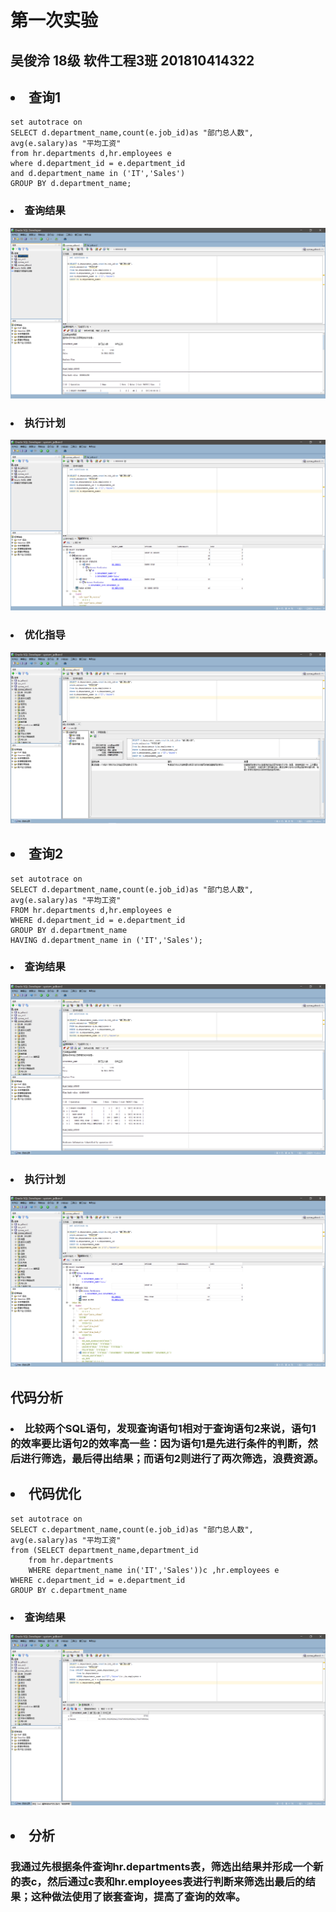 # 第一次实验
## 吴俊泠 18级 软件工程3班 201810414322

## <li>查询1
    set autotrace on
    SELECT d.department_name,count(e.job_id)as "部门总人数",
    avg(e.salary)as "平均工资"
    from hr.departments d,hr.employees e
    where d.department_id = e.department_id
    and d.department_name in ('IT','Sales')
    GROUP BY d.department_name;
### <li>查询结果
![](pict1.png)
### <li>执行计划
![](pict2.png)
### <li>优化指导
![](pict3.png)

## <li>查询2
    set autotrace on
    SELECT d.department_name,count(e.job_id)as "部门总人数",
    avg(e.salary)as "平均工资"
    FROM hr.departments d,hr.employees e
    WHERE d.department_id = e.department_id
    GROUP BY d.department_name
    HAVING d.department_name in ('IT','Sales');
### <li>查询结果
![](pict4.png)
### <li>执行计划
![](pict5.png)

## 代码分析
### <li>比较两个SQL语句，发现查询语句1相对于查询语句2来说，语句1的效率要比语句2的效率高一些：因为语句1是先进行条件的判断，然后进行筛选，最后得出结果；而语句2则进行了两次筛选，浪费资源。

## <li>代码优化
    set autotrace on
    SELECT c.department_name,count(e.job_id)as "部门总人数",
    avg(e.salary)as "平均工资"
    from (SELECT department_name,department_id
        from hr.departments
        WHERE department_name in('IT','Sales'))c ,hr.employees e
    WHERE c.department_id = e.department_id 
    GROUP BY c.department_name
### <li>查询结果
![](pict6.png)
## <li>分析
### 我通过先根据条件查询hr.departments表，筛选出结果并形成一个新的表c，然后通过c表和hr.employees表进行判断来筛选出最后的结果；这种做法使用了嵌套查询，提高了查询的效率。